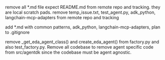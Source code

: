 remove all *.md file expect README.md from remote repo and tracking. they are local scratch pads.
remove temp_issue.txt, test_agent.py, adk_python, langchain-mcp-adapters  from remote repo and tracking

add *.md  with common patterns, adk_python, langchain-mcp-adapters, plan to .gitignore

remove  _get_eda_agent_class() and create_eda_agent() from factory.py and also test_factory.py. Remove all codebase to remove agent specific code from src/agentdk since the codebase must be agent agnostic.



